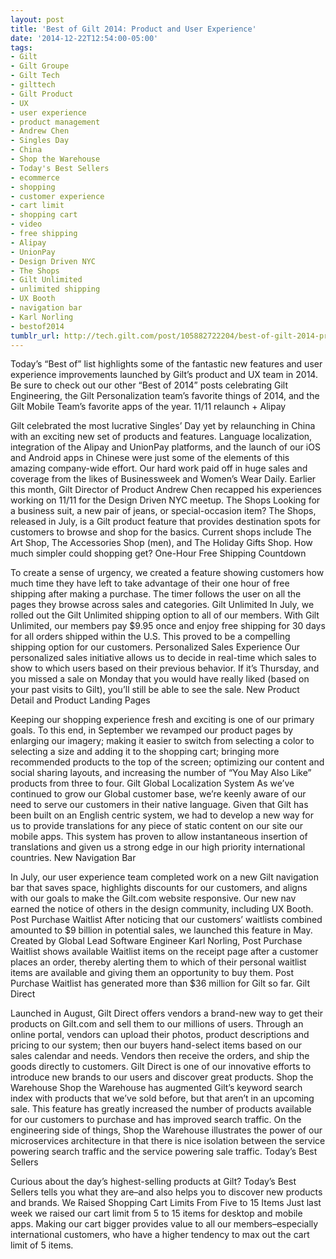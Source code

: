 ```yaml
---
layout: post
title: 'Best of Gilt 2014: Product and User Experience'
date: '2014-12-22T12:54:00-05:00'
tags:
- Gilt
- Gilt Groupe
- Gilt Tech
- gilttech
- Gilt Product
- UX
- user experience
- product management
- Andrew Chen
- Singles Day
- China
- Shop the Warehouse
- Today's Best Sellers
- ecommerce
- shopping
- customer experience
- cart limit
- shopping cart
- video
- free shipping
- Alipay
- UnionPay
- Design Driven NYC
- The Shops
- Gilt Unlimited
- unlimited shipping
- UX Booth
- navigation bar
- Karl Norling
- bestof2014
tumblr_url: http://tech.gilt.com/post/105882722204/best-of-gilt-2014-product-and-user-experience
---
```

Today’s “Best of” list highlights some of the fantastic new features and user experience improvements launched by Gilt’s product and UX team in 2014. Be sure to check out our other “Best of 2014” posts celebrating Gilt Engineering, the Gilt Personalization team’s favorite things of 2014, and the Gilt Mobile Team’s favorite apps of the year.
11/11 relaunch + Alipay

Gilt celebrated the most lucrative Singles’ Day yet by relaunching in China with an exciting new set of products and features. Language localization, integration of the Alipay and UnionPay platforms, and the launch of our iOS and Android apps in Chinese were just some of the elements of this amazing company-wide effort. Our hard work paid off in huge sales and coverage from the likes of Businessweek and Women’s Wear Daily. Earlier this month, Gilt Director of Product Andrew Chen recapped his experiences working on 11/11 for the Design Driven NYC meetup.
The Shops
Looking for a business suit, a new pair of jeans, or special-occasion item? The Shops, released in July, is a Gilt product feature that provides destination spots for customers to browse and shop for the basics. Current shops include The Art Shop, The Accessories Shop (men), and The Holiday Gifts Shop. How much simpler could shopping get?
One-Hour Free Shipping Countdown


To create a sense of urgency, we created a feature showing customers how much time they have left to take advantage of their one hour of free shipping after making a purchase. The timer follows the user on all the pages they browse across sales and categories.
Gilt Unlimited
In July, we rolled out the Gilt Unlimited shipping option to all of our members. With Gilt Unlimited, our members pay $9.95 once and enjoy free shipping for 30 days for all orders shipped within the U.S. This proved to be a compelling shipping option for our customers.
Personalized Sales Experience
Our personalized sales initiative allows us to decide in real-time which sales to show to which users based on their previous behavior. If it’s Thursday, and you missed a sale on Monday that you would have really liked (based on your past visits to Gilt), you’ll still be able to see the sale.
New Product Detail and Product Landing Pages


Keeping our shopping experience fresh and exciting is one of our primary goals. To this end, in September we revamped our product pages by enlarging our imagery; making it easier to switch from selecting a color to selecting a size and adding it to the shopping cart; bringing more recommended products to the top of the screen; optimizing our content and social sharing layouts, and increasing the number of “You May Also Like” products from three to four. 
Gilt Global Localization System
As we’ve continued to grow our Global customer base, we’re keenly aware of our need to serve our customers in their native language. Given that Gilt has been built on an English centric system, we had to develop a new way for us to provide translations for any piece of static content on our site our mobile apps. This system has proven to allow instantaneous insertion of translations and given us a strong edge in our high priority international countries.
New Navigation Bar


In July, our user experience team completed work on a new Gilt navigation bar that saves space, highlights discounts for our customers, and aligns with our goals to make the Gilt.com website responsive. Our new nav earned the notice of others in the design community, including UX Booth. 
Post Purchase Waitlist
After noticing that our customers’ waitlists combined amounted to $9 billion in potential sales, we launched this feature in May. Created by Global Lead Software Engineer Karl Norling, Post Purchase Waitlist shows available Waitlist items on the receipt page after a customer places an order, thereby alerting them to which of their personal waitlist items are available and giving them an opportunity to buy them. Post Purchase Waitlist has generated more than $36 million for Gilt so far. 
Gilt Direct

Launched in August, Gilt Direct offers vendors a brand-new way to get their products on Gilt.com and sell them to our millions of users. Through an online portal, vendors can upload their photos, product descriptions and pricing to our system; then our buyers hand-select items based on our sales calendar and needs. Vendors then receive the orders, and ship the goods directly to customers. Gilt Direct is one of our innovative efforts to introduce new brands to our users and discover great products.
Shop the Warehouse
Shop the Warehouse has augmented Gilt’s keyword search index with products that we’ve sold before, but that aren’t in an upcoming sale. This feature has greatly increased the number of products available for our customers to purchase and has improved search traffic. On the engineering side of things, Shop the Warehouse illustrates the power of our microservices architecture in that there is nice isolation between the service powering search traffic and the service powering sale traffic.
Today’s Best Sellers


Curious about the day’s highest-selling products at Gilt? Today’s Best Sellers tells you what they are–and also helps you to discover new products and brands. 
We Raised Shopping Cart Limits From Five to 15 Items
Just last week we raised our cart limit from 5 to 15 items for desktop and mobile apps. Making our cart bigger provides value to all our members–especially international customers, who have a higher tendency to max out the cart limit of 5 items.
